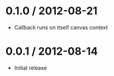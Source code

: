 
0.1.0 / 2012-08-21 
==================

  * Callback runs on itself canvas context

0.0.1 / 2012-08-14 
==================

  * Initial release
